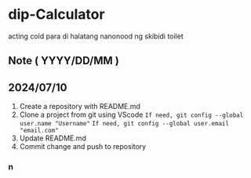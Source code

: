 # dip-Calculator
acting cold para di halatang nanonood ng skibidi toilet

## Note ( YYYY/DD/MM )
## 2024/07/10
1. Create a repository with README.md
2. Clone a project from git using VScode
    ```If need, git config --global user.name "Username"```
   ```If need, git config --global user.email "email.com"```
3. Update README.md
4. Commit change and push to repository

### n
